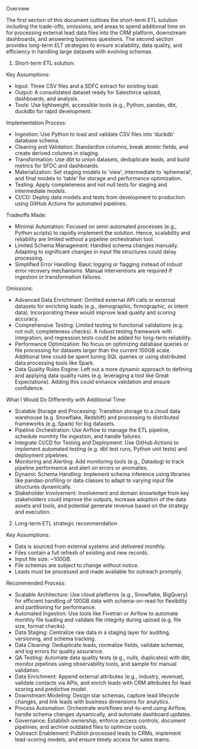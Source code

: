 Overview

The first section of this document outlines the short-term ETL solution including the trade-offs, omissions, and areas to spend additional time on for processing external lead data files into the CRM platform, downstream dashboards, and answering business questions. The second section provides long-term ELT strategies to ensure scalability, data quality, and efficiency in handling large datasets with evolving schemas.   

1. Short-term ETL solution:

Key Assumptions:
- Input: Three CSV files and a SDFC extract for existing load. 
- Output: A consolidated dataset ready for Salesforce upload, dashboards, and analysis.
- Tools: Use lightweight, accessible tools (e.g., Python, pandas, dbt, duckdb) for rapid development.

Implementation Process:
- Ingestion: Use Python to load and validate CSV files into ‘duckdb’ database schema.
- Cleaning and Validation: Standardize columns, break atomic fields, and create derived columns in staging.
- Transformation: Use dbt to union datasets, deduplicate leads, and build metrics for SFDC and dashboards.
- Materialization: Set staging models to ‘view’, intermediate to ‘ephemeral’, and final models to ‘table’ for storage and performance optimization.
- Testing: Apply completeness and not null tests for staging and intermediate models.
- CI/CD: Deploy data models and tests from development to production using GitHub Actions for automated pipelines.

Tradeoffs Made:
- Minimal Automation: Focused on semi-automated processes (e.g., Python scripts) to rapidly implement the solution. Hence, scalability and reliability are limited without a pipeline orchestration tool. 
- Limited Schema Management: Handled schema changes manually. Adapting to significant changes in input file structures could delay processing.
- Simplified Error Handling: Basic logging or flagging instead of robust error recovery mechanisms. Manual interventions are required if ingestion or transformation failures. 

Omissions:
- Advanced Data Enrichment: Omitted external API calls or external datasets for enriching leads (e.g., demographic, firmographic, or intent data). Incorporating these would improve lead quality and scoring accuracy.
- Comprehensive Testing: Limited testing to functional validations (e.g. not null, completeness checks). A robust testing framework with integration, and regression tests could be added for long-term reliability.
- Performance Optimization: No focus on optimizing database queries or file processing for datasets larger than the current 100GB scale. Additional time could be spent tuning SQL queries or using distributed data processing tools like Spark.
- Data Quality Rules Engine: Left out a more dynamic approach to defining and applying data quality rules (e.g. leveraging a tool like Great Expectations). Adding this could enhance validation and ensure confidence.

What I Would Do Differently with Additional Time:
- Scalable Storage and Processing: Transition storage to a cloud data warehouse (e.g. Snowflake, Redshift) and processing to distributed frameworks (e.g. Spark) for big datasets.
- Pipeline Orchestration: Use Airflow to manage the ETL pipeline, schedule monthly file ingestion, and handle failures.
- Integrate CI/CD for Testing and Deployment: Use GitHub Actions to implement automated testing (e.g. dbt test runs, Python unit tests) and deployment pipelines.
- Monitoring and Alerting: Add monitoring tools (e.g., Datadog) to track pipeline performance and alert on errors or anomalies.
- Dynamic Schema Handling: Implement schema inference using libraries like pandas-profiling or data classes to adapt to varying input file structures dynamically.
- Stakeholder Involvement: Involvement and domain knowledge from key stakeholders could improve the outputs, increase adoption of the data assets and tools, and potential generate revenue based on the strategy and execution.     

2. Long-term ETL strategic recommendation

Key Assumptions: 
- Data is sourced from external systems and delivered monthly.
- Files contain a full refresh of existing and new records.
- Input file size: ~100GB.
- File schemas are subject to change without notice.
- Leads must be processed and made available for outreach promptly.

Recommended Process: 
- Scalable Architecture: Use cloud platforms (e.g., Snowflake, BigQuery) for efficient handling of 100GB data with schema-on-read for flexibility and partitioning for performance.
- Automated Ingestion: Use tools like Fivetran or Airflow to automate monthly file loading and validate file integrity during upload (e.g. file size, format checks). 
- Data Staging: Centralize raw data in a staging layer for auditing, versioning, and schema tracking.
- Data Cleaning: Deduplicate leads, normalize fields, validate schemas, and log errors for quality assurance.
- QA Testing: Automate data quality tests (e.g., nulls, duplicates) with dbt, monitor pipelines using observability tools, and sample for manual validation.
- Data Enrichment: Append external attributes (e.g., industry, revenue), validate contacts via APIs, and enrich leads with CRM attributes for lead scoring and predictive model. 
- Downstream Modeling: Design star schemas, capture lead lifecycle changes, and link leads with business dimensions for analytics.
- Process Automation: Orchestrate workflows end-to-end using Airflow, handle schema changes dynamically, and automate dashboard updates.
- Governance: Establish ownership, enforce access controls, document pipelines, and archive outdated files to optimize costs.
- Outreach Enablement: Publish processed leads to CRMs, implement lead-scoring models, and ensure timely access for sales teams.
